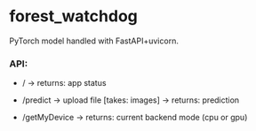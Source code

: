 # forest_watchdog

PyTorch model handled with FastAPI+uvicorn.


### API:

- / -> returns: app status

- /predict -> upload file
[takes: images] ->
returns: prediction

- /getMyDevice ->
returns: current backend mode (cpu or gpu)
